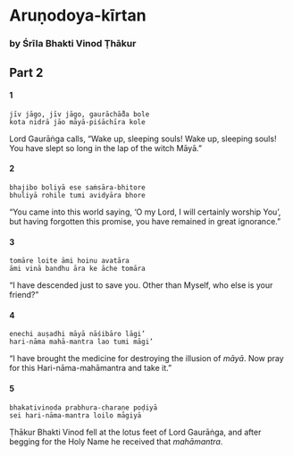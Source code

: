 # Aruṇodoya-kīrtan

### by Śrīla Bhakti Vinod Ṭhākur

## Part 2

#### 1

    jīv jāgo, jīv jāgo, gaurāchā̐da bole
    kota nidrā jāo māyā-piśāchīra kole

Lord Gaurāṅga calls, “Wake up, sleeping souls! Wake up, sleeping souls! You have slept so long in the lap of the witch Māyā.”

#### 2

    bhajibo boliyā ese saṁsāra-bhitore
    bhuliyā rohile tumi avidyāra bhore

“You came into this world saying, ‘O my Lord, I will certainly worship You’, but having forgotten this promise, you have remained in great ignorance.”

#### 3

    tomāre loite āmi hoinu avatāra
    āmi vinā bandhu āra ke āche tomāra

“I have descended just to save you. Other than Myself, who else is your friend?”

#### 4

    enechi auṣadhi māyā nāśibāro lāgi’
    hari-nāma mahā-mantra lao tumi māgi’

“I have brought the medicine for destroying the illusion of *māyā*. Now pray for this Hari-nāma-mahāmantra and take it.”

#### 5

    bhakativinoda prabhura-charaṇe poḍiyā
    sei hari-nāma-mantra loilo māgiyā

Ṭhākur Bhakti Vinod fell at the lotus feet of Lord Gaurāṅga, and after begging for the Holy Name he received that *mahāmantra*.

